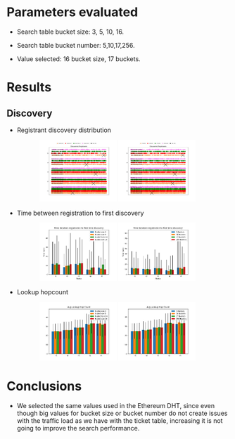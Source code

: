 

# Parameters evaluated

* Search table bucket size: 3, 5, 10, 16.
* Search table bucket number: 5,10,17,256.

* Value selected: 16 bucket size, 17 buckets.

# Results


## Discovery

* Registrant discovery distribution

<p align="center">
  <img src="../imgs/search_table/bucketsize/registrant_distribution.png" width="35%" />
  <img src="../imgs/search_table/nbucket/registrant_distribution.png" width="35%" />
</p>

* Time between registration to first discovery

<p align="center">
  <img src="../imgs/search_table/bucketsize/min_time_discovery.png" width="35%" />
  <img src="../imgs/search_table/nbucket/min_time_discovery.png" width="35%" />
</p>

* Lookup hopcount

<p align="center">
  <img src="../imgs/search_table/bucketsize/lookup_hopcount.png" width="35%" />
  <img src="../imgs/search_table/nbucket/lookup_hopcount.png" width="35%" />
</p>


# Conclusions

* We selected the same values used in the Ethereum DHT, since even though big values for bucket size or bucket number do not create issues with the traffic load  as we have with the ticket table, increasing it is not going to improve the search performance.
